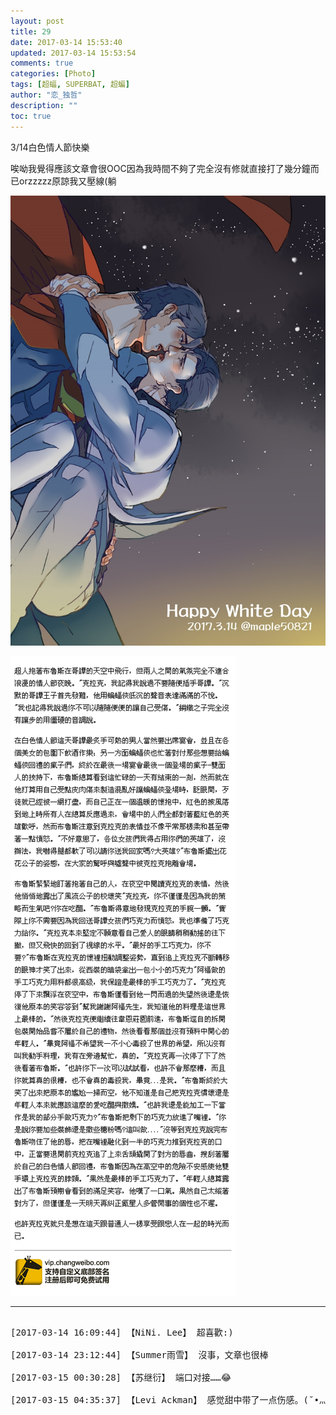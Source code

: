 ```yaml
---
layout: post
title: 29
date: 2017-03-14 15:53:40
updated: 2017-03-14 15:53:54
comments: true
categories: [Photo]
tags: [超蝠, SUPERBAT, 超蝙]
author: "恋_独哲"
description: ""
toc: true
---
```


<p>3/14白色情人節快樂</p> 
<p>唉呦我覺得應該文章會很OOC因為我時間不夠了完全沒有修就直接打了幾分鐘而已orzzzzz原諒我又壓線(躺<br /></p>

![](https://raw.githubusercontent.com/alicewish/maple50821/master/img_YW5MWVN1NEpoZFU2ZEZ4SElPQW1mR0x4MkYyUFE0TEhBbUFmSVhhTkhHNmRlS05YSnpLN0pBPT0.jpg)

![](https://raw.githubusercontent.com/alicewish/maple50821/master/img_YW5MWVN1NEpoZFU2ZEZ4SElPQW1mRm1FQjl2dFRyOGNaL0Y5U0l3MzhoRWtEaFM3U1BQV3ZnPT0.png)

---

<pre>

[2017-03-14 16:09:44] 【NiNi. Lee】 超喜歡:)

[2017-03-14 23:12:44] 【Summer雨雪】 沒事，文章也很棒

[2017-03-15 00:30:28] 【苏继衍】 端口对接……😂

[2017-03-15 04:35:37] 【Levi Ackman】 感觉甜中带了一点伤感。(˘•灬•˘)

</pre>